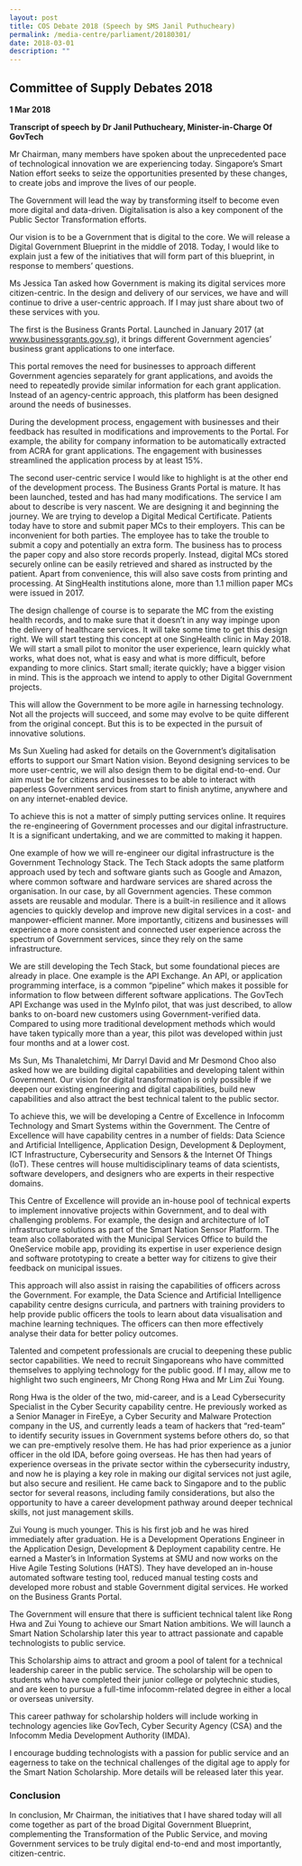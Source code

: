 ```yaml
---
layout: post
title: COS Debate 2018 (Speech by SMS Janil Puthucheary)
permalink: /media-centre/parliament/20180301/
date: 2018-03-01
description: ""
---
```

## Committee of Supply Debates 2018

**1 Mar 2018**

**Transcript of speech by Dr Janil Puthucheary, Minister-in-Charge Of GovTech**

Mr Chairman, many members have spoken about the unprecedented pace of technological innovation we are experiencing today. Singapore’s Smart Nation effort seeks to seize the opportunities presented by these changes, to create jobs and improve the lives of our people.

The Government will lead the way by transforming itself to become even more digital and data-driven. Digitalisation is also a key component of the Public Sector Transformation efforts.

Our vision is to be a Government that is digital to the core. We will release a Digital Government Blueprint in the middle of 2018. Today, I would like to explain just a few of the initiatives that will form part of this blueprint, in response to members’ questions.

Ms Jessica Tan asked how Government is making its digital services more citizen-centric. In the design and delivery of our services, we have and will continue to drive a user-centric approach. If I may just share about two of these services with you.

The first is the Business Grants Portal. Launched in January 2017 (at www.businessgrants.gov.sg), it brings different Government agencies’ business grant applications to one interface.

This portal removes the need for businesses to approach different Government agencies separately for grant applications, and avoids the need to repeatedly provide similar information for each grant application. Instead of an agency-centric approach, this platform has been designed around the needs of businesses.

During the development process, engagement with businesses and their feedback has resulted in modifications and improvements to the Portal. For example, the ability for company information to be automatically extracted from ACRA for grant applications. The engagement with businesses streamlined the application process by at least 15%.

The second user-centric service I would like to highlight is at the other end of the development process. The Business Grants Portal is mature. It has been launched, tested and has had many modifications. The service I am about to describe is very nascent. We are designing it and beginning the journey. We are trying to develop a Digital Medical Certificate. Patients today have to store and submit paper MCs to their employers. This can be inconvenient for both parties. The employee has to take the trouble to submit a copy and potentially an extra form. The business has to process the paper copy and also store records properly. Instead, digital MCs stored securely online can be easily retrieved and shared as instructed by the patient. Apart from convenience, this will also save costs from printing and processing. At SingHealth institutions alone, more than 1.1 million paper MCs were issued in 2017.

The design challenge of course is to separate the MC from the existing health records, and to make sure that it doesn’t in any way impinge upon the delivery of healthcare services. It will take some time to get this design right. We will start testing this concept at one SingHealth clinic in May 2018. We will start a small pilot to monitor the user experience, learn quickly what works, what does not, what is easy and what is more difficult, before expanding to more clinics. Start small; iterate quickly; have a bigger vision in mind. This is the approach we intend to apply to other Digital Government projects.

This will allow the Government to be more agile in harnessing technology. Not all the projects will succeed, and some may evolve to be quite different from the original concept. But this is to be expected in the pursuit of innovative solutions.

Ms Sun Xueling had asked for details on the Government’s digitalisation efforts to support our Smart Nation vision. Beyond designing services to be more user-centric, we will also design them to be digital end-to-end. Our aim must be for citizens and businesses to be able to interact with paperless Government services from start to finish anytime, anywhere and on any internet-enabled device.

To achieve this is not a matter of simply putting services online. It requires the re-engineering of Government processes and our digital infrastructure. It is a significant undertaking, and we are committed to making it happen.

One example of how we will re-engineer our digital infrastructure is the Government Technology Stack. The Tech Stack adopts the same platform approach used by tech and software giants such as Google and Amazon, where common software and hardware services are shared across the organisation. In our case, by all Government agencies. These common assets are reusable and modular. There is a built-in resilience and it allows agencies to quickly develop and improve new digital services in a cost- and manpower-efficient manner. More importantly, citizens and businesses will experience a more consistent and connected user experience across the spectrum of Government services, since they rely on the same infrastructure.

We are still developing the Tech Stack, but some foundational pieces are already in place. One example is the API Exchange. An API, or application programming interface, is a common “pipeline” which makes it possible for information to flow between different software applications. The GovTech API Exchange was used in the MyInfo pilot, that was just described, to allow banks to on-board new customers using Government-verified data. Compared to using more traditional development methods which would have taken typically more than a year, this pilot was developed within just four months and at a lower cost.

Ms Sun, Ms Thanaletchimi, Mr Darryl David and Mr Desmond Choo also asked how we are building digital capabilities and developing talent within Government. Our vision for digital transformation is only possible if we deepen our existing engineering and digital capabilities, build new capabilities and also attract the best technical talent to the public sector.

To achieve this, we will be developing a Centre of Excellence in Infocomm Technology and Smart Systems within the Government. The Centre of Excellence will have capability centres in a number of fields: Data Science and Artificial Intelligence, Application Design, Development & Deployment, ICT Infrastructure, Cybersecurity and Sensors & the Internet Of Things (IoT). These centres will house multidisciplinary teams of data scientists, software developers, and designers who are experts in their respective domains.

This Centre of Excellence will provide an in-house pool of technical experts to implement innovative projects within Government, and to deal with challenging problems. For example, the design and architecture of IoT infrastructure solutions as part of the Smart Nation Sensor Platform. The team also collaborated with the Municipal Services Office to build the OneService mobile app, providing its expertise in user experience design and software prototyping to create a better way for citizens to give their feedback on municipal issues.

This approach will also assist in raising the capabilities of officers across the Government. For example, the Data Science and Artificial Intelligence capability centre designs curricula, and partners with training providers to help provide public officers the tools to learn about data visualisation and machine learning techniques. The officers can then more effectively analyse their data for better policy outcomes.

Talented and competent professionals are crucial to deepening these public sector capabilities. We need to recruit Singaporeans who have committed themselves to applying technology for the public good. If I may, allow me to highlight two such engineers, Mr Chong Rong Hwa and Mr Lim Zui Young.

Rong Hwa is the older of the two, mid-career, and is a Lead Cybersecurity Specialist in the Cyber Security capability centre. He previously worked as a Senior Manager in FireEye, a Cyber Security and Malware Protection company in the US, and currently leads a team of hackers that “red-team” to identify security issues in Government systems before others do, so that we can pre-emptively resolve them. He has had prior experience as a junior officer in the old IDA, before going overseas. He has then had years of experience overseas in the private sector within the cybersecurity industry, and now he is playing a key role in making our digital services not just agile, but also secure and resilient. He came back to Singapore and to the public sector for several reasons, including family considerations, but also the opportunity to have a career development pathway around deeper technical skills, not just management skills.

Zui Young is much younger. This is his first job and he was hired immediately after graduation. He is a Development Operations Engineer in the Application Design, Development & Deployment capability centre. He earned a Master’s in Information Systems at SMU and now works on the Hive Agile Testing Solutions (HATS). They have developed an in-house automated software testing tool, reduced manual testing costs and developed more robust and stable Government digital services. He worked on the Business Grants Portal.

The Government will ensure that there is sufficient technical talent like Rong Hwa and Zui Young to achieve our Smart Nation ambitions. We will launch a Smart Nation Scholarship later this year to attract passionate and capable technologists to public service.

This Scholarship aims to attract and groom a pool of talent for a technical leadership career in the public service. The scholarship will be open to students who have completed their junior college or polytechnic studies, and are keen to pursue a full-time infocomm-related degree in either a local or overseas university.

This career pathway for scholarship holders will include working in technology agencies like GovTech, Cyber Security Agency (CSA) and the Infocomm Media Development Authority (IMDA).

I encourage budding technologists with a passion for public service and an eagerness to take on the technical challenges of the digital age to apply for the Smart Nation Scholarship. More details will be released later this year.

### Conclusion

In conclusion, Mr Chairman, the initiatives that I have shared today will all come together as part of the broad Digital Government Blueprint, complementing the Transformation of the Public Service, and moving Government services to be truly digital end-to-end and most importantly, citizen-centric.